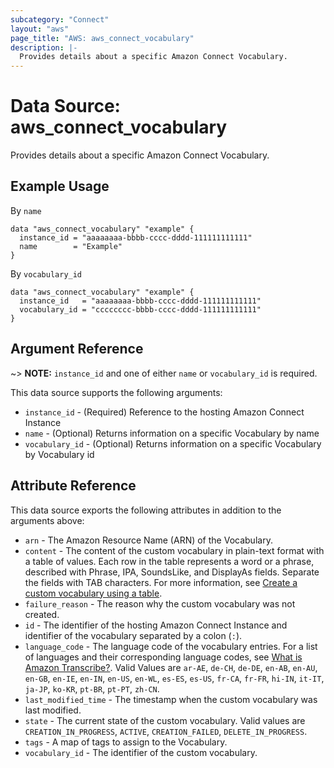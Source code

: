 ```yaml
---
subcategory: "Connect"
layout: "aws"
page_title: "AWS: aws_connect_vocabulary"
description: |-
  Provides details about a specific Amazon Connect Vocabulary.
---
```


# Data Source: aws_connect_vocabulary

Provides details about a specific Amazon Connect Vocabulary.

## Example Usage

By `name`

```hcl
data "aws_connect_vocabulary" "example" {
  instance_id = "aaaaaaaa-bbbb-cccc-dddd-111111111111"
  name        = "Example"
}
```

By `vocabulary_id`

```hcl
data "aws_connect_vocabulary" "example" {
  instance_id   = "aaaaaaaa-bbbb-cccc-dddd-111111111111"
  vocabulary_id = "cccccccc-bbbb-cccc-dddd-111111111111"
}
```

## Argument Reference

~> **NOTE:** `instance_id` and one of either `name` or `vocabulary_id` is required.

This data source supports the following arguments:

* `instance_id` - (Required) Reference to the hosting Amazon Connect Instance
* `name` - (Optional) Returns information on a specific Vocabulary by name
* `vocabulary_id` - (Optional) Returns information on a specific Vocabulary by Vocabulary id

## Attribute Reference

This data source exports the following attributes in addition to the arguments above:

* `arn` - The Amazon Resource Name (ARN) of the Vocabulary.
* `content` - The content of the custom vocabulary in plain-text format with a table of values. Each row in the table represents a word or a phrase, described with Phrase, IPA, SoundsLike, and DisplayAs fields. Separate the fields with TAB characters. For more information, see [Create a custom vocabulary using a table](https://docs.aws.amazon.com/transcribe/latest/dg/custom-vocabulary.html#create-vocabulary-table).
* `failure_reason` - The reason why the custom vocabulary was not created.
* `id` - The identifier of the hosting Amazon Connect Instance and identifier of the vocabulary
separated by a colon (`:`).
* `language_code` - The language code of the vocabulary entries. For a list of languages and their corresponding language codes, see [What is Amazon Transcribe?](https://docs.aws.amazon.com/transcribe/latest/dg/transcribe-whatis.html). Valid Values are `ar-AE`, `de-CH`, `de-DE`, `en-AB`, `en-AU`, `en-GB`, `en-IE`, `en-IN`, `en-US`, `en-WL`, `es-ES`, `es-US`, `fr-CA`, `fr-FR`, `hi-IN`, `it-IT`, `ja-JP`, `ko-KR`, `pt-BR`, `pt-PT`, `zh-CN`.
* `last_modified_time` - The timestamp when the custom vocabulary was last modified.
* `state` - The current state of the custom vocabulary. Valid values are `CREATION_IN_PROGRESS`, `ACTIVE`, `CREATION_FAILED`, `DELETE_IN_PROGRESS`.
* `tags` - A map of tags to assign to the Vocabulary.
* `vocabulary_id` - The identifier of the custom vocabulary.
